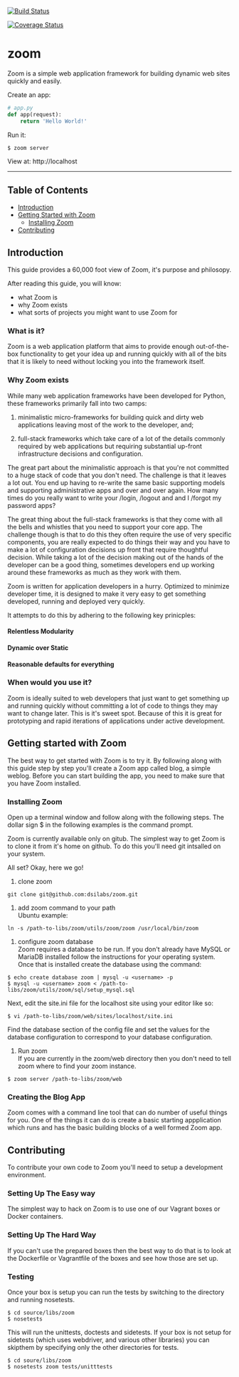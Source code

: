 [![Build Status](https://travis-ci.org/dsilabs/zoom.svg?branch=master)](https://travis-ci.org/dsilabs/zoom)

[![Coverage Status](https://coveralls.io/repos/github/dsilabs/zoom/badge.svg?branch=master)](https://coveralls.io/github/dsilabs/zoom?branch=master)

# zoom

Zoom is a simple web application framework for building dynamic web sites quickly and easily.

Create an app:
```python
# app.py
def app(request):
    return 'Hello World!'
```

Run it:
```shell
$ zoom server
```

View at: http://localhost


----

## Table of Contents
* [Introduction](#introduction)
* [Getting Started with Zoom](#getting-started-with-zoom)
  * [Installing Zoom](#installing-zoom)
* [Contributing](#contributing)

## Introduction
This guide provides a 60,000 foot view of Zoom, it's purpose and philosopy.

After reading this guide, you will know:
* what Zoom is
* why Zoom exists
* what sorts of projects you might want to use Zoom for

### What is it?
Zoom is a web application platform that aims to provide enough out-of-the-box functionality to get your idea up and running quickly with all of the bits that it is likely to need without locking you into the framework itself.

### Why Zoom exists
While many web application frameworks have been developed for Python, these frameworks primarily fall into two camps:

1. minimalistic micro-frameworks for building quick and dirty web applications leaving most of the work to the developer, and;

1. full-stack frameworks which take care of a lot of the details commonly required by web applications but requiring substantial up-front infrastructure decisions and configuration.

The great part about the minimalistic approach is that you're not committed to a huge stack of code that you don't need.  The challenge is that it leaves a lot out.  You end up  having to re-write the same basic supporting models and supporting administrative apps and over and over again.  How many times do you really want to write your /login, /logout and and I /forgot my password apps?

The great thing about the full-stack frameworks is that they come with all the bells and whistles that you need to support your core app.  The challenge though is that to do this they often require the use of very specific components, you are really expected to do things their way and you have to make a lot of configuration decisions up front that require thoughtful decision.  While taking a lot of the decision making out of the hands of the developer can be a good thing, sometimes developers end up working around these frameworks as much as they work with them.

Zoom is written for application developers in a hurry.  Optimized to minimize developer time, it is designed to make it very easy to get something developed, running and deployed very quickly.

It attempts to do this by adhering to the following key prinicples:

#### Relentless Modularity

#### Dynamic over Static

#### Reasonable defaults for everything

### When would you use it?
Zoom is ideally suited to web developers that just want to get something up and running quickly without committing a lot of code to things they may want to change later. This is it's sweet spot. Because of this it is great for prototyping and rapid iterations of applications under active development.


## Getting started with Zoom
The best way to get started with Zoom is to try it.  By following along with
this guide step by step you'll create a Zoom app called blog, a simple weblog.
Before you can start building the app, you need to make sure that you have Zoom
installed.


### Installing Zoom
Open up a terminal window and follow along with the following steps.  The
dollar sign $ in the following examples is the command prompt.

Zoom is currently available only on gitub.  The simplest way to get Zoom is to
clone it from it's home on github.  To do this you'll need git intsalled on
your system.

All set?  Okay, here we go!

1. clone zoom
```shell
git clone git@github.com:dsilabs/zoom.git
```

1. add zoom command to your path  
Ubuntu example:  
```
ln -s /path-to-libs/zoom/utils/zoom/zoom /usr/local/bin/zoom
```

1. configure zoom database  
Zoom requires a database to be run.  If you don't already have MySQL or
MariaDB installed follow the instructions for your operating system.  Once
that is installed create the database using the command:
```
$ echo create database zoom | mysql -u <username> -p
$ mysql -u <username> zoom < /path-to-libs/zoom/utils/zoom/sql/setup_mysql.sql
```
Next, edit the site.ini file for the localhost site using your editor like
so:
```
$ vi /path-to-libs/zoom/web/sites/localhost/site.ini
```
Find the database section of the config file and set the values for the
database configuration to correspond to your database configuration.

1. Run zoom  
If you are currently in the zoom/web directory then you don't need to tell
zoom where to find your zoom instance.
```
$ zoom server /path-to-libs/zoom/web
```

### Creating the Blog App
Zoom comes with a command line tool that can do number of useful things for
you.  One of the things it can do is create a basic starting appplication
which runs and has the basic building blocks of a well formed Zoom app.

<!-- To use the tool, open a terminal window, navigate to the directory where you
want to work on the app and type:
```
$ zoom new blog
``` -->


## Contributing
To contribute your own code to Zoom you'll need to setup a development
environment.

### Setting Up The Easy way
The simplest way to hack on Zoom is to use one of our Vagrant boxes or Docker
containers.

### Setting Up The Hard Way
If you can't use the prepared boxes then the best way to do that is to look
at the Dockerfile or Vagrantfile of the boxes and see how those are set up.

### Testing
Once your box is setup you can run the tests by switching to the directory
and running nosetests.  

    $ cd source/libs/zoom
    $ nosetests

This will run the unittests, doctests and sidetests.  If your box is not
setup for sidetests (which uses webdriver, and various other libraries) you
can skipthem by specifying only the other directories for tests.

    $ cd soure/libs/zoom
    $ nosetests zoom tests/unitttests
